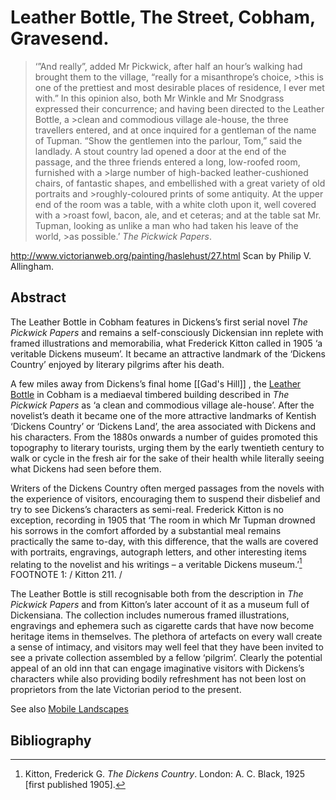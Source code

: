 # Leather Bottle, The Street, Cobham, Gravesend.


>‘”And really”, added Mr Pickwick, after half an hour’s walking had brought them to the village, “really for a misanthrope’s choice, >this is one of the prettiest and most desirable places of residence, I ever met with.”
>In this opinion also, both Mr Winkle and Mr Snodgrass expressed their concurrence; and having been directed to the Leather Bottle, a >clean and commodious village ale-house, the three travellers entered, and at once inquired for a gentleman of the name of Tupman.
>“Show the gentlemen into the parlour, Tom,” said the landlady.
>A stout country lad opened a door at the end of the passage, and the three friends entered a long, low-roofed room, furnished with a >large number of high-backed leather-cushioned chairs, of fantastic shapes, and embellished with a great variety of old portraits and >roughly-coloured prints of some antiquity. At the upper end of the room was a table, with a white cloth upon it, well covered with a >roast fowl, bacon, ale, and et ceteras; and at the table sat Mr. Tupman, looking as unlike a man who had taken his leave of the world, >as possible.’ _The Pickwick Papers_.


http://www.victorianweb.org/painting/haslehust/27.html Scan by Philip V. Allingham. 


## Abstract

The Leather Bottle in Cobham features in Dickens’s first serial novel _The Pickwick Papers_ and remains a self-consciously Dickensian inn replete with framed illustrations and memorabilia, what Frederick Kitton called in 1905 ‘a veritable Dickens museum’. It became an attractive landmark of the ‘Dickens Country’ enjoyed by literary pilgrims after his death.

A few miles away from Dickens’s final home [[Gad's Hill]] , the [Leather Bottle](http://www.theleatherbottle.pub/) in Cobham  is a mediaeval timbered building described in _The Pickwick Papers_ as ‘a clean and commodious village ale-house’. After the novelist’s death it became one of the more attractive landmarks of Kentish ‘Dickens Country’ or ‘Dickens Land’, the area associated with Dickens and his characters. From the 1880s onwards a number of guides promoted this topography to literary tourists, urging them by the early twentieth century to walk or cycle in the fresh air for the sake of their health while literally seeing what Dickens had seen before them. 


Writers of the Dickens Country often merged passages from the novels with the experience of visitors, encouraging them to suspend their disbelief and try to see Dickens’s characters as semi-real.  Frederick Kitton is no exception, recording in 1905 that ‘The room in which Mr Tupman drowned his sorrows in the comfort afforded by a substantial meal remains practically the same to-day, with this difference, that the walls are covered with portraits, engravings, autograph letters, and other interesting items relating to the novelist and his writings – a veritable Dickens museum.’[^ref1] FOOTNOTE 1: / Kitton 211. / 

The Leather Bottle is still recognisable both from the description in _The Pickwick Papers_ and from Kitton’s later account of it as a museum full of Dickensiana. The collection includes numerous framed illustrations, engravings and ephemera such as cigarette cards that have now become heritage items in themselves. The plethora of artefacts on every wall create a sense of intimacy, and visitors may well feel that they have been invited to see a private collection assembled by a fellow ‘pilgrim’. Clearly the potential appeal of an old inn that can engage imaginative visitors with Dickens’s characters while also providing bodily refreshment has not been lost on proprietors from the late Victorian period to the present.


See also [Mobile Landscapes](/mobile-landscape)

## Bibliography

[^ref1]: Kitton, Frederick G. _The Dickens Country_. London: A. C. Black, 1925 [first published 1905].
